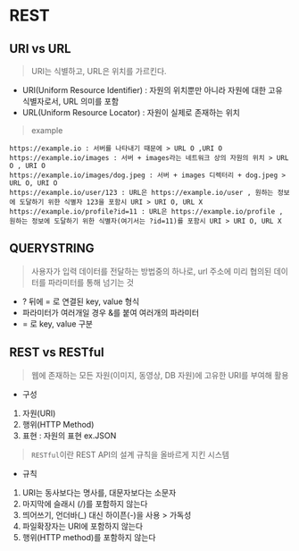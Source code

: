 # REST

## URI vs URL

> URI는 식별하고, URL은 위치를 가르킨다.

- URI(Uniform Resource Identifier) : 자원의 위치뿐만 아니라 자원에 대한 고유 식별자로서, URL 의미를 포함
- URL(Uniform Resource Locator) : 자원이 실제로 존재하는 위치

> example

```
https://example.io : 서버를 나타내기 때문에 > URL O ,URI O
https://example.io/images : 서버 + images라는 네트워크 상의 자원의 위치 > URL O , URI O
https://example.io/images/dog.jpeg : 서버 + images 디렉터리 + dog.jpeg > URL O, URI O
https://example.io/user/123 : URL은 https://example.io/user , 원하는 정보에 도달하기 위한 식별자 123을 포함시 URI > URI O, URL X
https://example.io/profile?id=11 : URL은 https://example.io/profile , 원하는 정보에 도달하기 위한 식별자(여기서는 ?id=11)를 포함시 URI > URI O, URL X
```

## QUERYSTRING

> 사용자가 입력 데이터를 전달하는 방법중의 하나로, url 주소에 미리 협의된 데이터를 파라미터를 통해 넘기는 것

- ? 뒤에 = 로 연결된 key, value 형식
- 파라미터가 여러개일 경우 &를 붙여 여러개의 파라미터
- = 로 key, value 구분

## REST vs RESTful

> 웹에 존재하는 모든 자원(이미지, 동영상, DB 자원)에 고유한 URI를 부여해 활용

- 구성
1. 자원(URI)
2. 행위(HTTP Method)
3. 표현 : 자원의 표현 ex.JSON  

> `RESTful`이란 REST API의 설계 규칙을 올바르게 지킨 시스템

- 규칙
1. URI는 동사보다는 명사를, 대문자보다는 소문자
2. 마지막에 슬래시 (/)를 포함하지 않는다
3. 띄어쓰기, 언더바(_) 대신 하이픈(-)을 사용 > 가독성
4. 파일확장자는 URI에 포함하지 않는다
5. 행위(HTTP method)를 포함하지 않는다